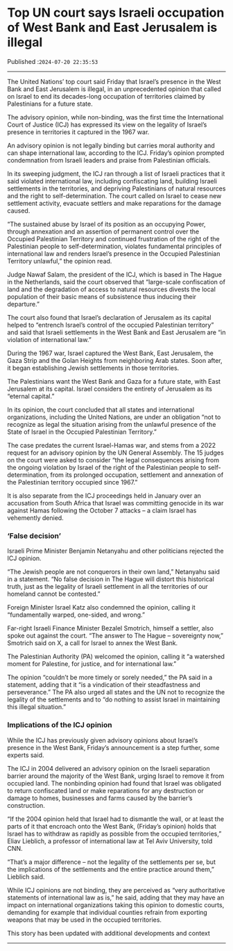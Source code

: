 # Top UN court says Israeli occupation of West Bank and East Jerusalem is illegal

Published :`2024-07-20 22:35:53`

---

The United Nations’ top court said Friday that Israel’s presence in the West Bank and East Jerusalem is illegal, in an unprecedented opinion that called on Israel to end its decades-long occupation of territories claimed by Palestinians for a future state.

The advisory opinion, while non-binding, was the first time the International Court of Justice (ICJ) has expressed its view on the legality of Israel’s presence in territories it captured in the 1967 war.

An advisory opinion is not legally binding but carries moral authority and can shape international law, according to the ICJ. Friday’s opinion prompted condemnation from Israeli leaders and praise from Palestinian officials.

In its sweeping judgment, the ICJ ran through a list of Israeli practices that it said violated international law, including confiscating land, building Israeli settlements in the territories, and depriving Palestinians of natural resources and the right to self-determination. The court called on Israel to cease new settlement activity, evacuate settlers and make reparations for the damage caused.

“The sustained abuse by Israel of its position as an occupying Power, through annexation and an assertion of permanent control over the Occupied Palestinian Territory and continued frustration of the right of the Palestinian people to self-determination, violates fundamental principles of international law and renders Israel’s presence in the Occupied Palestinian Territory unlawful,” the opinion read.

Judge Nawaf Salam, the president of the ICJ, which is based in The Hague in the Netherlands, said the court observed that “large-scale confiscation of land and the degradation of access to natural resources divests the local population of their basic means of subsistence thus inducing their departure.”

The court also found that Israel’s declaration of Jerusalem as its capital helped to “entrench Israel’s control of the occupied Palestinian territory” and said that Israeli settlements in the West Bank and East Jerusalem are “in violation of international law.”

During the 1967 war, Israel captured the West Bank, East Jerusalem, the Gaza Strip and the Golan Heights from neighboring Arab states. Soon after, it began establishing Jewish settlements in those territories.

The Palestinians want the West Bank and Gaza for a future state, with East Jerusalem at its capital. Israel considers the entirety of Jerusalem as its “eternal capital.”

In its opinion, the court concluded that all states and international organizations, including the United Nations, are under an obligation “not to recognize as legal the situation arising from the unlawful presence of the State of Israel in the Occupied Palestinian Territory.”

The case predates the current Israel-Hamas war, and stems from a 2022 request for an advisory opinion by the UN General Assembly. The 15 judges on the court were asked to consider “the legal consequences arising from the ongoing violation by Israel of the right of the Palestinian people to self-determination, from its prolonged occupation, settlement and annexation of the Palestinian territory occupied since 1967.”

It is also separate from the ICJ proceedings held in January over an accusation from South Africa that Israel was committing genocide in its war against Hamas following the October 7 attacks – a claim Israel has vehemently denied.

### ‘False decision’

Israeli Prime Minister Benjamin Netanyahu and other politicians rejected the ICJ opinion.

“The Jewish people are not conquerors in their own land,” Netanyahu said in a statement. “No false decision in The Hague will distort this historical truth, just as the legality of Israeli settlement in all the territories of our homeland cannot be contested.”

Foreign Minister Israel Katz also condemned the opinion, calling it “fundamentally warped, one-sided, and wrong.”

Far-right Israeli Finance Minister Bezalel Smotrich, himself a settler, also spoke out against the court. “The answer to The Hague – sovereignty now,” Smotrich said on X, a call for Israel to annex the West Bank.

The Palestinian Authority (PA) welcomed the opinion, calling it “a watershed moment for Palestine, for justice, and for international law.”

The opinion “couldn’t be more timely or sorely needed,” the PA said in a statement, adding that it “is a vindication of their steadfastness and perseverance.” The PA also urged all states and the UN not to recognize the legality of the settlements and to “do nothing to assist Israel in maintaining this illegal situation.”

### Implications of the ICJ opinion

While the ICJ has previously given advisory opinions about Israel’s presence in the West Bank, Friday’s announcement is a step further, some experts said.

The ICJ in 2004 delivered an advisory opinion on the Israeli separation barrier around the majority of the West Bank, urging Israel to remove it from occupied land. The nonbinding opinion had found that Israel was obligated to return confiscated land or make reparations for any destruction or damage to homes, businesses and farms caused by the barrier’s construction.

“If the 2004 opinion held that Israel had to dismantle the wall, or at least the parts of it that encroach onto the West Bank, (Friday’s opinion) holds that Israel has to withdraw as rapidly as possible from the occupied territories,” Eliav Lieblich, a professor of international law at Tel Aviv University, told CNN.

“That’s a major difference – not the legality of the settlements per se, but the implications of the settlements and the entire practice around them,” Lieblich said.

While ICJ opinions are not binding, they are perceived as “very authoritative statements of international law as is,” he said, adding that they may have an impact on international organizations taking this opinion to domestic courts, demanding for example that individual counties refrain from exporting weapons that may be used in the occupied territories.

This story has been updated with additional developments and context

---

